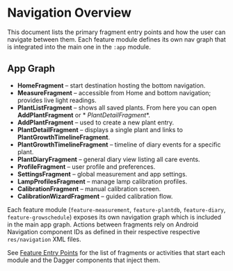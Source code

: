 # Navigation Overview

This document lists the primary fragment entry points and how the user can navigate between them.
Each feature module defines its own nav graph that is integrated into the main one in the `:app`
module.

## App Graph

- **HomeFragment** – start destination hosting the bottom navigation.
- **MeasureFragment** – accessible from Home and bottom navigation; provides live light readings.
- **PlantListFragment** – shows all saved plants. From here you can open **AddPlantFragment** or *
  *PlantDetailFragment**.
- **AddPlantFragment** – used to create a new plant entry.
- **PlantDetailFragment** – displays a single plant and links to **PlantGrowthTimelineFragment**.
- **PlantGrowthTimelineFragment** – timeline of diary events for a specific plant.
- **PlantDiaryFragment** – general diary view listing all care events.
- **ProfileFragment** – user profile and preferences.
- **SettingsFragment** – global measurement and app settings.
- **LampProfilesFragment** – manage lamp calibration profiles.
- **CalibrationFragment** – manual calibration screen.
- **CalibrationWizardFragment** – guided calibration flow.

Each feature module (`feature-measurement`, `feature-plantdb`, `feature-diary`,
`feature-growschedule`) exposes its own navigation graph which is included in the main app graph.
Actions between fragments rely on Android Navigation component IDs as defined in their respective
respective
`res/navigation` XML files.

See [Feature Entry Points](feature_entry_points.md) for the list of fragments or activities that
start each module and the Dagger components that inject them.